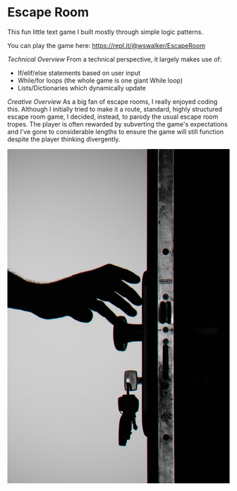 # Escape Room

This fun little text game I built mostly through simple logic patterns.  

You can play the game here: https://repl.it/@wswalker/EscapeRoom

*Technical Overview*
From a technical perspective, it largely makes use of:
* If/elif/else statements based on user input
* While/for loops (the whole game is one giant While loop)
* Lists/Dictionaries which dynamically update

*Creative Overview*
As a big fan of escape rooms, I really enjoyed coding this.  Although I initially tried to make it a route, standard, highly structured escape room game, I decided, instead, to parody the usual escape room tropes.  The player is often rewarded by subverting the game's expectations and I've gone to considerable lengths to ensure the game will still function despite the player thinking divergently.

![Escape Room](escape_room.jpeg)
